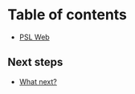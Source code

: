 # Table of contents

* [PSL Web](README.md)

## Next steps

* [What next?](next-steps/what-next.md)
